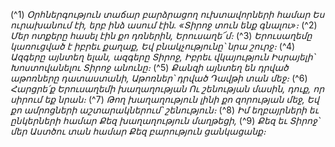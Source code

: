 
(^1) _Օրհներգություն տաճար բարձրացող ուխտավորների համար
Ես ուրախանում էի, երբ ինձ ասում էին.
«Տիրոջ տուն ենք գնալու»։_
(^2) _Մեր ոտքերը հասել էին քո դռներին, Երուսաղե՜մ։_
(^3) _Երուսաղեմը կառուցված է իբրեւ քաղաք,
Եվ բնակչությունը՝ նրա շուրջ։_
(^4) _Ազգերը այնտեղ ելան, ազգերը Տիրոջ,
Իբրեւ վկայություն Իսրայելի՝
Խոստովանելու Տիրոջ անունը։_
(^5) _Քանզի այնտեղ են դրված աթոռները դատաստանի,
Աթոռներ՝ դրված Դավթի տան մեջ։_
(^6) _Հարցրե՛ք Երուսաղեմի խաղաղության
Ու շենության մասին, դուք, որ սիրում եք նրան։_
(^7) _Թող խաղաղություն լինի քո զորության մեջ,
Եվ քո ամրոցների աշտարակներում՝ շենություն։_
(^8) _Իմ եղբայրների եւ ընկերների համար
Քեզ խաղաղություն մաղթեցի,_
(^9) _Քեզ եւ Տիրոջ՝ մեր Աստծու տան համար
Քեզ բարություն ցանկացանք։_
